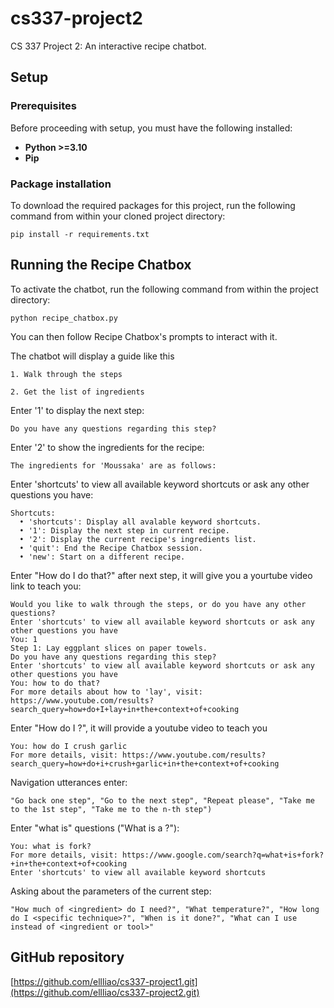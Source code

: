 # cs337-project2
CS 337 Project 2: An interactive recipe chatbot.

## Setup

### Prerequisites

Before proceeding with setup, you must have the following installed:

* **Python >=3.10**
* **Pip**

### Package installation

To download the required packages for this project, run the following command from within your cloned project directory:
```
pip install -r requirements.txt
```

## Running the Recipe Chatbox

To activate the chatbot, run the following command from within the project directory:
```
python recipe_chatbox.py
```

You can then follow Recipe Chatbox's prompts to interact with it.

The chatbot will display a guide like this

```
1. Walk through the steps

2. Get the list of ingredients
```

Enter '1' to display the next step:
```
Do you have any questions regarding this step?
```

Enter '2' to show the ingredients for the recipe:
```
The ingredients for 'Moussaka' are as follows:
```

Enter 'shortcuts' to view all available keyword shortcuts or ask any other questions you have:
```
Shortcuts:
  • 'shortcuts': Display all avalable keyword shortcuts.
  • '1': Display the next step in current recipe.
  • '2': Display the current recipe's ingredients list.
  • 'quit': End the Recipe Chatbox session.
  • 'new': Start on a different recipe.
```

Enter "How do I do that?" after next step, it will give you a yourtube video link to teach you:
```
Would you like to walk through the steps, or do you have any other questions?
Enter 'shortcuts' to view all available keyword shortcuts or ask any other questions you have
You: 1
Step 1: Lay eggplant slices on paper towels.
Do you have any questions regarding this step?
Enter 'shortcuts' to view all available keyword shortcuts or ask any other questions you have
You: how to do that?
For more details about how to 'lay', visit: https://www.youtube.com/results?search_query=how+do+I+lay+in+the+context+of+cooking
```

Enter "How do I <specific technique>?", it will provide a youtube video to teach you
```
You: how do I crush garlic
For more details, visit: https://www.youtube.com/results?search_query=how+do+i+crush+garlic+in+the+context+of+cooking
```

Navigation utterances enter:
```
"Go back one step", "Go to the next step", "Repeat please", "Take me to the 1st step", "Take me to the n-th step")
```

Enter "what is" questions ("What is a <tool being mentioned>?"):
```
You: what is fork?
For more details, visit: https://www.google.com/search?q=what+is+fork?+in+the+context+of+cooking
Enter 'shortcuts' to view all available keyword shortcuts
```

Asking about the parameters of the current step:
```
"How much of <ingredient> do I need?", "What temperature?", "How long do I <specific technique>?", "When is it done?", "What can I use instead of <ingredient or tool>"
```
## GitHub repository
[https://github.com/ellliao/cs337-project1.git](https://github.com/ellliao/cs337-project2.git)
